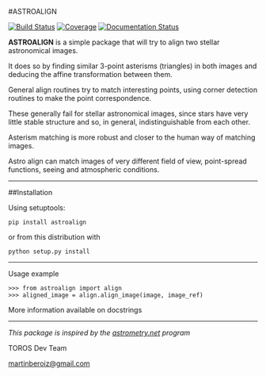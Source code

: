 #ASTROALIGN

[![Build Status](https://travis-ci.org/toros-astro/astroalign.svg?branch=master)](https://travis-ci.org/toros-astro/astroalign)
[![Coverage](https://codecov.io/github/toros-astro/astroalign/coverage.svg?branch=master)](https://codecov.io/github/toros-astro/astroalign)
[![Documentation Status](https://readthedocs.org/projects/astroalign/badge/?version=latest)](http://astroalign.readthedocs.org/en/latest/?badge=latest)

**ASTROALIGN** is a simple package that will try to align two stellar astronomical images.

It does so by finding similar 3-point asterisms (triangles) in both images and deducing the
affine transformation between them.

General align routines try to match interesting points, using corner detection routines to make the point correspondence.

These generally fail for stellar astronomical images, since stars have very little stable structure and so, in general, indistinguishable from each other.

Asterism matching is more robust and closer to the human way of matching images.

Astro align can match images of very different field of view, point-spread functions, seeing and atmospheric conditions.

***

##Installation

Using setuptools:

    pip install astroalign

or from this distribution with

    python setup.py install

***

Usage example

    >>> from astroalign import align
    >>> aligned_image = align.align_image(image, image_ref)

More information available on docstrings

***

*This package is inspired by the [astrometry.net](http://astrometry.net) program*

TOROS Dev Team

<martinberoiz@gmail.com>

